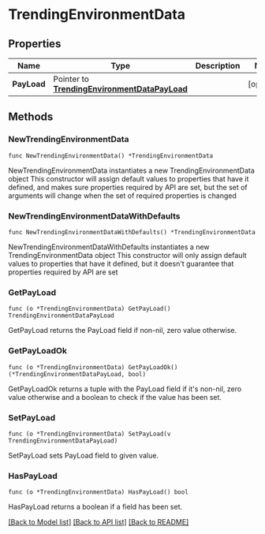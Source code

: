 # TrendingEnvironmentData

## Properties

Name | Type | Description | Notes
------------ | ------------- | ------------- | -------------
**PayLoad** | Pointer to [**TrendingEnvironmentDataPayLoad**](TrendingEnvironmentDataPayLoad.md) |  | [optional] 

## Methods

### NewTrendingEnvironmentData

`func NewTrendingEnvironmentData() *TrendingEnvironmentData`

NewTrendingEnvironmentData instantiates a new TrendingEnvironmentData object
This constructor will assign default values to properties that have it defined,
and makes sure properties required by API are set, but the set of arguments
will change when the set of required properties is changed

### NewTrendingEnvironmentDataWithDefaults

`func NewTrendingEnvironmentDataWithDefaults() *TrendingEnvironmentData`

NewTrendingEnvironmentDataWithDefaults instantiates a new TrendingEnvironmentData object
This constructor will only assign default values to properties that have it defined,
but it doesn't guarantee that properties required by API are set

### GetPayLoad

`func (o *TrendingEnvironmentData) GetPayLoad() TrendingEnvironmentDataPayLoad`

GetPayLoad returns the PayLoad field if non-nil, zero value otherwise.

### GetPayLoadOk

`func (o *TrendingEnvironmentData) GetPayLoadOk() (*TrendingEnvironmentDataPayLoad, bool)`

GetPayLoadOk returns a tuple with the PayLoad field if it's non-nil, zero value otherwise
and a boolean to check if the value has been set.

### SetPayLoad

`func (o *TrendingEnvironmentData) SetPayLoad(v TrendingEnvironmentDataPayLoad)`

SetPayLoad sets PayLoad field to given value.

### HasPayLoad

`func (o *TrendingEnvironmentData) HasPayLoad() bool`

HasPayLoad returns a boolean if a field has been set.


[[Back to Model list]](../README.md#documentation-for-models) [[Back to API list]](../README.md#documentation-for-api-endpoints) [[Back to README]](../README.md)


